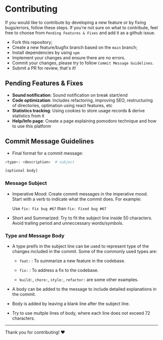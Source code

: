 # Contributing

If you would like to contribute by developing a new feature or by fixing bugs/errors, follow these steps. If you're not sure on what to contribute, feel free to choose from `Pending Features & Fixes` and add it as a github issue.

- Fork this repository;
- Create a new feature/bugfix branch based on the `main` branch;
- Install dependencies by using `npm`
- Implement your changes and ensure there are no errors.
- Commit your changes, please try to follow `Commit Message Guidelines`.
- Submit a PR for review, that's it!

## Pending Features & Fixes

- **Sound notification**: Sound notification on break start/end
- **Code optimization**: Includes refactoring, improving SEO, restructuring of directories, optimation using react features, etc
- **Statistics tracking**: Using cookies to store usage records & derive statistics from it
- **Help/Info page**: Create a page explaining pomodoro technique and how to use this platform


## Commit Message Guidelines

- Final format for a commit message:

```bash
<type>: <description>  # subject

[optional body]
```

### Message Subject

- Imperative Mood: Create commit messages in the imperative mood. Start with a verb to indicate what the commit does. For example:

    Use `fix: Fix bug #67` than `fix: Fixed bug #67`

- Short and Summarized: Try to fit the subject line inside 50 characters. Avoid trailing period and unneccessary words/symbols.

### Type and Message Body

- A type preifx in the subject line can be used to represent type of the changes included in the commit. Some of the commonly used types are:

    - `feat:` : To summarize a new feature in the codebase.

    - `fix:` : To address a fix to the codebase.

    - `build:`, `chore:`, `style:`, `refactor:` are some other examples.

- A body can be added to the message to include detailed explanations in the commit.

- Body is added by leaving a blank line after the subject line.

- Try to use multple lines of body, where each line does not exceed 72 characters.

------

Thank you for contributing! :heart:
